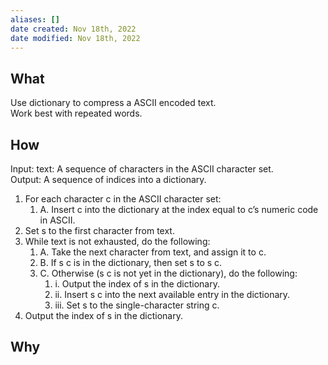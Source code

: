 ```yaml
---
aliases: []
date created: Nov 18th, 2022
date modified: Nov 18th, 2022
---
```


## What
Use dictionary to compress a ASCII encoded text.  
Work best with repeated words.

## How
Input: text: A sequence of characters in the ASCII character set.  
Output: A sequence of indices into a dictionary.
1. For each character c in the ASCII character set: 
	1. A. Insert c into the dictionary at the index equal to c’s numeric code in ASCII.
2. Set s to the first character from text.
3. While text is not exhausted, do the following: 
	1. A. Take the next character from text, and assign it to c.  
	2. B. If s c is in the dictionary, then set s to s c.  
	3. C. Otherwise (s c is not yet in the dictionary), do the following: 
		1. i. Output the index of s in the dictionary.  
		2. ii. Insert s c into the next available entry in the dictionary.  
		3. iii. Set s to the single-character string c.
4. Output the index of s in the dictionary.

## Why
